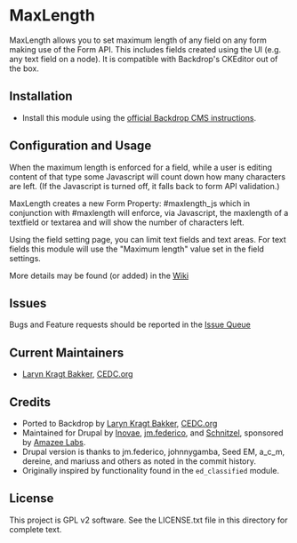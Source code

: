 # MaxLength

MaxLength allows you to set maximum length of any field on any form making use
of the Form API. This includes fields created using the UI (e.g. any text
field on a node). It is compatible with Backdrop's CKEditor out of the box.

## Installation

- Install this module using the 
[official Backdrop CMS instructions](https://backdropcms.org/guide/modules).

## Configuration and Usage

When the maximum length is enforced for a field, while a user is editing content
of that type some Javascript will count down how many characters are left. (If
the Javascript is turned off, it falls back to form API validation.)

MaxLength creates a new Form Property: #maxlength_js which in conjunction
with #maxlength will enforce, via Javascript, the maxlength of a textfield or
textarea and will show the number of characters left.

Using the field setting page, you can limit text fields and text areas. For 
text fields this module will use the "Maximum length" value set in the field 
settings.

More details may be found (or added) in the 
[Wiki](https://github.com/backdrop-contrib/maxlength/issues)

## Issues

Bugs and Feature requests should be reported in the 
[Issue Queue](https://github.com/backdrop-contrib/maxlength/issues)

## Current Maintainers

- [Laryn Kragt Bakker](https://github.com/laryn), [CEDC.org](https://CEDC.org) 

## Credits

- Ported to Backdrop by [Laryn Kragt Bakker](https://github.com/laryn),
  [CEDC.org](https://CEDC.org)
- Maintained for Drupal by [Inovae](https://www.inovae.ch/), 
  [jm.federico](https://www.drupal.org/user/509892), 
  and [Schnitzel](https://www.drupal.org/user/643820), 
  sponsored by [Amazee Labs](https://www.amazeelabs.com/en).
- Drupal version is thanks to jm.federico, johnnygamba, Seed EM, a_c_m, dereine,
  and mariuss and others as noted in the commit history.
- Originally inspired by functionality found in the `ed_classified` module.


## License

This project is GPL v2 software. See the LICENSE.txt file in this directory for
complete text.
